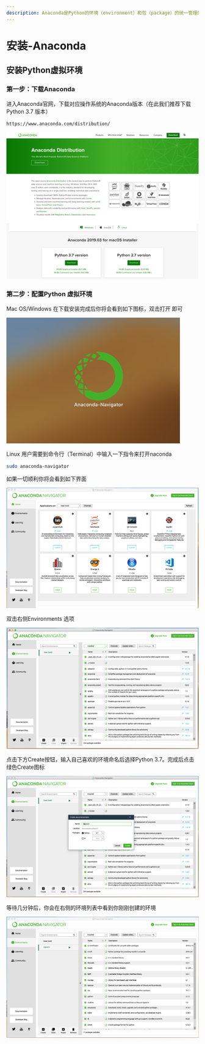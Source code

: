 ```yaml
---
description: Anaconda是Python的环境（environment）和包（package）的统一管理的python发行版本。
---
```


# 安装-Anaconda

## 安装Python虚拟环境

### 第一步：下载Anaconda

进入Anaconda官网，下载对应操作系统的Anaconda版本（在此我们推荐下载Python 3.7 版本）

```
https://www.anaconda.com/distribution/
```

![](../.gitbook/assets/screen-shot-2019-06-09-at-1.25.22-pm.png)

### 第二步：配置Python 虚拟环境

Mac OS/Windows 在下载安装完成后你将会看到如下图标，双击打开 即可

![Anaconda &#x56FE;&#x6807;](../.gitbook/assets/screen-shot-2019-06-09-at-1.32.38-pm.png)

Linux 用户需要到命令行（Terminal）中输入一下指令来打开naconda

```bash
sudo anaconda-navigator
```

如果一切顺利你将会看到如下界面

![anaconda&#x4E3B;&#x754C;&#x9762;](../.gitbook/assets/screen-shot-2019-06-09-at-1.37.56-pm.png)

双击右侧Environments 选项

![](../.gitbook/assets/screen-shot-2019-06-09-at-1.43.43-pm.png)

点击下方Create按钮，输入自己喜欢的环境命名后选择Python 3.7。完成后点击绿色Create图标

![](../.gitbook/assets/screen-shot-2019-06-09-at-1.45.46-pm.png)

等待几分钟后，你会在右侧的环境列表中看到你刚刚创建的环境

![](../.gitbook/assets/screen-shot-2019-06-09-at-1.48.16-pm.png)

